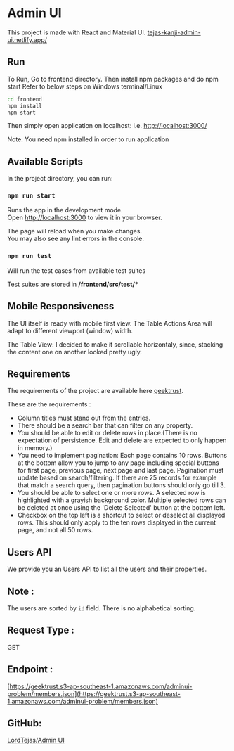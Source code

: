 
# Admin UI

This project is made with React and Material UI. [tejas-kanji-admin-ui.netlify.app/](https://tejas-kanji-admin-ui.netlify.app/)


## Run

To Run, Go to frontend directory. Then install npm packages and do npm start
Refer to below steps on Windows terminal/Linux

```bash
cd frontend
npm install
npm start
```

Then simply open application on localhost:<Port> i.e. [http://localhost:3000/](http://localhost:3000/)

Note: You need npm installed in order to run application


## Available Scripts

In the project directory, you can run:

### `npm run start`

Runs the app in the development mode.\
Open [http://localhost:3000](http://localhost:3000) to view it in your browser.

The page will reload when you make changes.\
You may also see any lint errors in the console.


### `npm run test`

Will run the test cases from available test suites

Test suites are stored in **/frontend/src/__test__/\***


## Mobile Responsiveness

The UI itself is ready with mobile first view. The Table Actions Area will adapt to different viewport (window) width.

The Table View: I decided to make it scrollable horizontaly, since, stacking the content one on another looked pretty ugly.


## Requirements

The requirements of the project are available here [geektrust](https://www.geektrust.com/coding/detailed/admin-ui).

These are the requirements :

- Column titles must stand out from the entries.
- There should be a search bar that can filter on any property.
- You should be able to edit or delete rows in place.(There is no expectation of persistence. Edit and delete are expected to only happen in memory.)
- You need to implement pagination: Each page contains 10 rows. Buttons at the bottom allow you to jump to any page including special buttons for first page, previous page, next page and last page. Pagination must update based on search/filtering. If there are 25 records for example that match a search query, then pagination buttons should only go till 3.
- You should be able to select one or more rows. A selected row is highlighted with a grayish background color. Multiple selected rows can be deleted at once using the 'Delete Selected' button at the bottom left.
- Checkbox on the top left is a shortcut to select or deselect all displayed rows. This should only apply to the ten rows displayed in the current page, and not all 50 rows.

 ## Users API
We provide you an Users API to list all the users and their properties.


## Note :
The users are sorted by `id` field. There is no alphabetical sorting.

## Request Type :
GET

## Endpoint :
[https://geektrust.s3-ap-southeast-1.amazonaws.com/adminui-problem/members.json](https://geektrust.s3-ap-southeast-1.amazonaws.com/adminui-problem/members.json)

## GitHub:

[LordTejas/Admin UI](https://github.com/LordTejas/Admin-UI)
